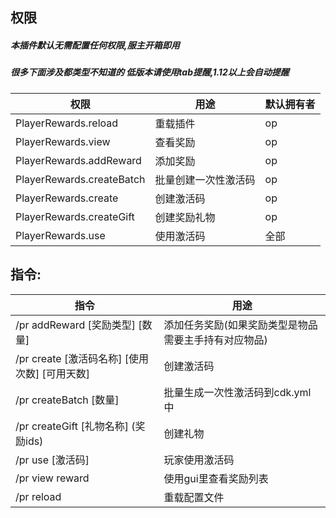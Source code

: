 ## 权限
##### 本插件默认无需配置任何权限,服主开箱即用
##### 很多下面涉及都类型不知道的 低版本请使用tab提醒,1.12以上会自动提醒
|  权限 | 用途         | 默认拥有者 |
| ------------ |------------|-------|
| PlayerRewards.reload  | 重载插件       | op    |
| PlayerRewards.view  | 查看奖励       | op    |
| PlayerRewards.addReward  | 添加奖励       | op    |
| PlayerRewards.createBatch  | 批量创建一次性激活码 | op    |
| PlayerRewards.create  | 创建激活码      | op    |
| PlayerRewards.createGift  | 创建奖励礼物     | op    |
| PlayerRewards.use  | 使用激活码      | 全部    |

## 指令:
| 指令                         | 用途  |
|----------------------------| ------ |
|/pr addReward [奖励类型] [数量]  |   添加任务奖励(如果奖励类型是物品需要主手持有对应物品)|
|/pr create [激活码名称] [使用次数] [可用天数]   |  创建激活码|
|/pr createBatch [数量]          |        批量生成一次性激活码到cdk.yml中|
|/pr createGift [礼物名称] (奖励ids)     |         创建礼物|
|/pr use [激活码]          |       玩家使用激活码|
|/pr view reward |    使用gui里查看奖励列表|
|/pr reload  |  重载配置文件|